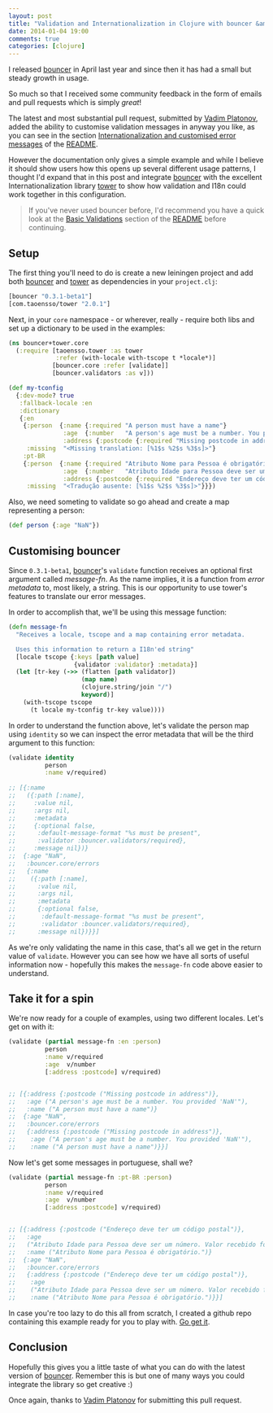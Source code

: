 ```yaml
---
layout: post
title: "Validation and Internationalization in Clojure with bouncer &amp; tower"
date: 2014-01-04 19:00
comments: true
categories: [clojure]
---
```


I released [bouncer](https://github.com/leonardoborges/bouncer) in April last year and since then it has had a small but steady growth in usage. 

So much so that I received some community feedback in the form of emails and pull requests which is simply *great*!

The latest and most substantial pull request, submitted by [Vadim Platonov](https://github.com/dm3), added the ability to customise validation messages in anyway you like, as you can see in the section [Internationalization and customised error messages](https://github.com/leonardoborges/bouncer#internationalization-and-customised-error-messages) of the [README](https://github.com/leonardoborges/bouncer/blob/master/README.md).

However the documentation only gives a simple example and while I believe it should show users how this opens up several different usage patterns, I thought I'd expand that in this post and integrate [bouncer](https://github.com/leonardoborges/bouncer) with the excellent Internationalization library [tower](https://github.com/ptaoussanis/tower) to show how validation and I18n could work together in this configuration.

> If you've never used bouncer before, I'd recommend you have a quick look at the [Basic Validations](https://github.com/leonardoborges/bouncer#basic-validations) section of the [README](https://github.com/leonardoborges/bouncer/blob/master/README.md) before continuing.

## Setup

The first thing you'll need to do is create a new leiningen project and add both [bouncer](https://github.com/leonardoborges/bouncer) and [tower](https://github.com/ptaoussanis/tower) as dependencies in your `project.clj`:

```clojure
[bouncer "0.3.1-beta1"]
[com.taoensso/tower "2.0.1"]
```

Next, in your `core` namespace - or wherever, really - require both libs and set up a dictionary to be used in the examples:

```clojure
(ns bouncer+tower.core
  (:require [taoensso.tower :as tower
             :refer (with-locale with-tscope t *locale*)]
            [bouncer.core :refer [validate]]
            [bouncer.validators :as v]))

(def my-tconfig
  {:dev-mode? true
   :fallback-locale :en
   :dictionary
   {:en
    {:person  {:name {:required "A person must have a name"}
               :age  {:number   "A person's age must be a number. You provided '%s'"}
               :address {:postcode {:required "Missing postcode in address"}}}
     :missing  "<Missing translation: [%1$s %2$s %3$s]>"}
    :pt-BR
    {:person  {:name {:required "Atributo Nome para Pessoa é obrigatório."}
               :age  {:number   "Atributo Idade para Pessoa deve ser um número. Valor recebido foi '%s'"}
               :address {:postcode {:required "Endereço deve ter um código postal"}}}
     :missing  "<Tradução ausente: [%1$s %2$s %3$s]>"}}})
```

Also, we need someting to validate so go ahead and create a map representing a person:

```clojure
(def person {:age "NaN"})
```

## Customising bouncer

Since `0.3.1-beta1`, [bouncer](https://github.com/leonardoborges/bouncer)'s `validate` function receives an optional first argument called *message-fn*. As the name implies, it is a function from *error metadata* to, most likely, a string. This is our opportunity to use tower's features to translate our error messages.

In order to accomplish that, we'll be using this message function:

```clojure
(defn message-fn
  "Receives a locale, tscope and a map containing error metadata.

  Uses this information to return a I18n'ed string"
  [locale tscope {:keys [path value]
                  {validator :validator} :metadata}]
  (let [tr-key (->> (flatten [path validator])
                    (map name)
                    (clojure.string/join "/")
                    keyword)]
    (with-tscope tscope
      (t locale my-tconfig tr-key value))))
```

In order to understand the function above, let's validate the person map using `identity` so we can inspect the error metadata that will be the third argument to this function:

```clojure
(validate identity
          person
          :name v/required)
          
;; [{:name
;;   ({:path [:name],
;;     :value nil,
;;     :args nil,
;;     :metadata
;;     {:optional false,
;;      :default-message-format "%s must be present",
;;      :validator :bouncer.validators/required},
;;     :message nil})}
;;  {:age "NaN",
;;   :bouncer.core/errors
;;   {:name
;;    ({:path [:name],
;;      :value nil,
;;      :args nil,
;;      :metadata
;;      {:optional false,
;;       :default-message-format "%s must be present",
;;       :validator :bouncer.validators/required},
;;      :message nil})}}]
```
As we're only validating the name in this case, that's all we get in the return value of `validate`. However you can see how we have all sorts of useful information now - hopefully this makes the `message-fn` code above easier to understand.

## Take it for a spin

We're now ready for a couple of examples, using two different locales. Let's get on with it:

```clojure
(validate (partial message-fn :en :person)
          person
          :name v/required
          :age  v/number
          [:address :postcode] v/required)


;; [{:address {:postcode ("Missing postcode in address")},
;;   :age ("A person's age must be a number. You provided 'NaN'"),
;;   :name ("A person must have a name")}
;;  {:age "NaN",
;;   :bouncer.core/errors
;;   {:address {:postcode ("Missing postcode in address")},
;;    :age ("A person's age must be a number. You provided 'NaN'"),
;;    :name ("A person must have a name")}}]
```

Now let's get some messages in portuguese, shall we?

```clojure
(validate (partial message-fn :pt-BR :person)
          person
          :name v/required
          :age  v/number
          [:address :postcode] v/required)


;; [{:address {:postcode ("Endereço deve ter um código postal")},
;;   :age
;;   ("Atributo Idade para Pessoa deve ser um número. Valor recebido foi 'NaN'"),
;;   :name ("Atributo Nome para Pessoa é obrigatório.")}
;;  {:age "NaN",
;;   :bouncer.core/errors
;;   {:address {:postcode ("Endereço deve ter um código postal")},
;;    :age
;;    ("Atributo Idade para Pessoa deve ser um número. Valor recebido foi 'NaN'"),
;;    :name ("Atributo Nome para Pessoa é obrigatório.")}}]
```

In case you're too lazy to do this all from scratch, I created a github repo containing this example ready for you to play with. [Go get it](https://github.com/leonardoborges/bouncer-tower).

## Conclusion

Hopefully this gives you a little taste of what you can do with the latest version of [bouncer](https://github.com/leonardoborges/bouncer). Remember this is but one of many ways you could integrate the library so get creative :)

Once again, thanks to [Vadim Platonov](https://github.com/dm3) for submitting this pull request.